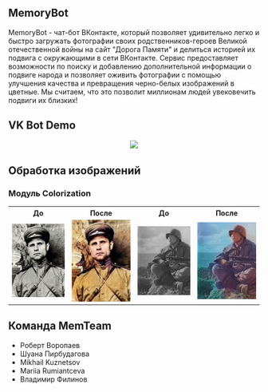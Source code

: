 ## MemoryBot
MemoryBot - чат-бот ВКонтакте, который позволяет удивительно легко и быстро загружать фотографии своих родственников-героев Великой отечественной войны на сайт "Дорога Памяти" и делиться историей их подвига с окружающими в сети ВКонтакте. Сервис предоставляет возможности по поиску и добавлению дополнительной информации о подвиге народа и позволяет оживить фотографии с помощью улучшения качества и превращения черно-белых изображений в цветные.
Мы считаем, что это позволит миллионам людей увековечить подвиги их близких!

## VK Bot Demo
<p align="center"><img src="vk-bot-demo.gif" width="320"></p>

## Обработка изображений
### Модуль Colorization
<table>
   <tr>
    <th>До</th>
    <th>После</th>
    <th>До</th>
    <th>После</th>
   </tr>
   <tr>
     <td><img src="/imageprocessing/colorization-example/1.jpg" width="200"></td>
     <td><img src="/imageprocessing/colorization-example/2.jpg" width="200"></td>
     <td><img src="/imageprocessing/colorization-example/3.jpg" width="200"></td>
     <td><img src="/imageprocessing/colorization-example/4.jpg" width="200"></td>
  </tr>
</table>

## Команда MemTeam
* Роберт Воропаев
* Шуана Пирбудагова
* Mikhail Kuznetsov
* Mariia Rumiantceva
* Владимир Филинов
